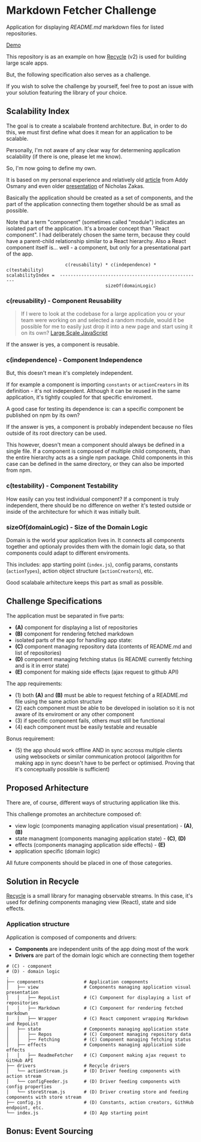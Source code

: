 # Markdown Fetcher Challenge
Application for displaying *README.md* markdown files for listed repositories.

[Demo](https://domagojk.github.io/recycle-markdown-fetcher)

This repository is as an example on how [Recycle](https://recycle.js.org) (v2)
is used for building large scale apps.

But, the following specification also serves as a challenge.

If you wish to solve the challenge by yourself, feel free to post an issue with your solution featuring the library of your choice.

## Scalability Index
The goal is to create a scalabale frontend architecture.
But, in order to do this, we must first define what does it mean for an application to be scalable.

Personally, I'm not aware of any clear way for determening application scalability (if there is one, please let me know).

So, I'm now going to define my own. 

It is based on my personal experience and relatively old [article](https://addyosmani.com/largescalejavascript) from Addy Osmany and even older [presentation](https://www.youtube.com/watch?v=b5pFv9NB9fs) of Nicholas Zakas.

Basically the application should be created as a set of components,
and the part of the application connecting them together should be as small as possible.

Note that a term "component" (sometimes called "module") indicates an isolated part of the application.
It's a broader concept than "React component".
I had deliberately chosen the same term, 
because they could have a parent-child relationship similar to a React hierarchy.
Also a React component itself is... well - a component, but only for a presentational part of the app.

```
                      c(reusability) * c(independence) * c(testability)
scalabilityIndex =  -----------------------------------------------------
                                     sizeOf(domainLogic)

```

### c(reusability) - Component Reusability
> If I were to look at the codebase for a large application you or your team were working on and selected a random module, would it be possible for me to easily just drop it into a new page and start using it on its own? [Large Scale JavaScript](https://addyosmani.com/largescalejavascript)

If the answer is yes, a component is reusable.

### c(independence) - Component Independence
But, this doesn't mean it's completely independent.

If for example a component is importing `constants` or `actionCreators` in its definition - it's not independent.
Although it can be reused in the same application, it's tightly coupled for that specific enviroment.

A good case for testing its dependence is: can a specific component be published on npm by its own? 

If the answer is yes, a component is probably independent because no files outside of its root directory can be used.

This however, doesn't mean a component should always be defined in a single file.
If a component is composed of multiple child components, 
than the entire hierarchy acts as a single npm package.
Child components in this case can be defined in the same directory, or they can also be imported from npm.

### c(testability) - Component Testability
How easily can you test individual component?
If a component is truly independent, there should be no difference on wether it's tested outside or inside of the architecture for which it was initially built.

### sizeOf(domainLogic) - Size of the Domain Logic
Domain is the world your application lives in.
It connects all components together and optionaly provides them with the domain logic data, so that components could adapt to different enviroments.

This includes: app starting point (`index.js`), config params, constants (`actionTypes`), action object structure (`actionCreators`), etc.

Good scalabale arhitecture keeps this part as small as possible.

## Challenge Specifications
The application must be separated in five parts:
- **(A)** component for displaying a list of repositories
- **(B)** component for rendering fetched markdown
- isolated parts of the app for handling app state:
 - **(C)** component managing repository data (contents of README.md and list of repositories)
 - **(D)** component managing fetching status (is README currently fetching and is it in error state)
- **(E)** component for making side effects (ajax request to github API)

The app requirements:
- (1) both **(A)** and **(B)** must be able to request fetching of a README.md file using the same action structure
- (2) each component must be able to be developed in isolation so it is not aware of its enviroment or any other component 
- (3) if specific component fails, others must still be functional
- (4) each component must be easily testable and reusable

Bonus requirement:
- (5) the app should work offline AND in sync accross multiple clients using websockets or similar communication protocol
  (algorithm for making app in sync doesn't have to be perfect or optimised. Proving that it's conceptually possible is sufficient)

## Proposed Arhitecture
There are, of course, different ways of structuring application like this.

This challenge promotes an architecture composed of:
 - view logic (components managing application visual presentation) - **(A)**, **(B)**
 - state managment (components managing application state) - **(C)**, **(D)**
 - effects (components managing application side effects) - **(E)**
 - application specific (domain logic)

All future components should be placed in one of those categories.

## Solution in Recycle
[Recycle](https://recycle.js.org) is a small library for managing observable streams.
In this case, it's used for defining components managing view (React), state and side effects.

### Application structure
Application is composed of components and drivers:
- **Components** are independent units of the app doing most of the work
- **Drivers** are part of the domain logic which are connecting them together

```
# (C) - component
# (D) - domain logic
.
├── components               # Application components
│   ├── view                 # Components managing application visual presentation
│   │   ├── RepoList         # (C) Component for displaying a list of repositories
│   │   ├── Markdown         # (C) Component for rendering fetched markdown
│   │   ├── Wrapper          # (C) React component wrapping Markdown and RepoList
│   ├── state                # Components managing application state
│   │   ├── Repos            # (C) Component managing repository data
│   │   ├── Fetching         # (C) Component managing fetching status
│   ├── effects              # Components managing application side effects
│   │   ├── ReadmeFetcher    # (C) Component making ajax request to GitHub API
├── drivers                  # Recycle drivers
│   └── actionStream.js      # (D) Driver feeding components with action stream
│   └── configFeeder.js      # (D) Driver feeding components with config properties
│   └── storeStream.js       # (D) Driver creating store and feeding components with store stream
├── config.js                # (D) Constants, action creators, GithHub endpoint, etc.
└── index.js                 # (D) App starting point
```

## Bonus: Event Sourcing